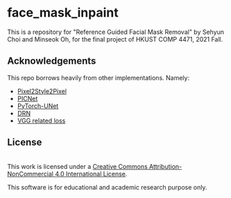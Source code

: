 # face_mask_inpaint

This is a repository for "Reference Guided Facial Mask Removal" by Sehyun Choi
and Minseok Oh, for the final project of HKUST COMP 4471, 2021 Fall.

## Acknowledgements

This repo borrows heavily from other implementations. Namely:

* [Pixel2Style2Pixel](https://github.com/eladrich/pixel2style2pixel/tree/master)
* [PICNet](https://github.com/lyndonzheng/Pluralistic-Inpainting)
* [PyTorch-UNet](https://github.com/milesial/Pytorch-UNet)
* [DRN](https://github.com/fyu/drn)
* [VGG related loss](https://gist.github.com/alper111/8233cdb0414b4cb5853f2f730ab95a49)

## License
<br />This work is licensed under a <a rel="license" href="http://creativecommons.org/licenses/by-nc/4.0/">Creative Commons Attribution-NonCommercial 4.0 International License</a>.

This software is for educational and academic research purpose only.